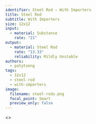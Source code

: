 ```yaml
---
identifier: Steel Rod – With Importers
title: Steel Rod
subtitle: With Importers
size: 12x12
input:
  - material: Substance
    rate: "21"
output:
  - material: Steel Rod
    rate: "13.33"
    reliability: Mildly Unstable
authors:
  - patytseng
tags:
  - 12x12
  - steel-rod
  - with-importers
image:
  filename: steel-rods.png
  focal_point: Smart
  preview_only: false
---
```

<>